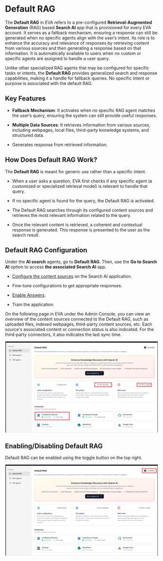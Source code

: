 # Default RAG

The **Default RAG** in EVA refers to a pre-configured **Retrieval-Augmented
Generation** (RAG) based **Search AI** app that is provisioned for every EVA
account. It serves as a fallback mechanism, ensuring a response can still be
generated when no specific agents align with the user’s intent. Its role is to
enhance the accuracy and relevance of responses by retrieving content from
various sources and then generating a response based on that information. It is
automatically available to users when no custom or specific agents are assigned
to handle a user query.

Unlike other specialized RAG agents that may be configured for specific tasks or
intents, the **Default RAG** provides generalized search and response
capabilities, making it a handle for fallback queries. No specific intent or
purpose is associated with the default RAG.

## Key Features

-   **Fallback Mechanism**: It activates when no specific RAG agent matches the
    user’s query, ensuring the system can still provide useful responses.

-   **Multiple Data Sources**: It retrieves information from various sources,
    including webpages, local files, third-party knowledge systems, and
    structured data.

-   Generates response from retrieved information.

## How Does Default RAG Work?

The **Default RAG** is meant for generic use rather than a specific intent.

-   When a user asks a question, EVA first checks if any specific agent (a
    customized or specialized retrieval model) is relevant to handle that query.

-   If no specific agent is found for the query, the Default RAG is activated.

-   The Default RAG searches through its configured content sources and
    retrieves the most relevant information related to the query.

-   Once the relevant content is retrieved, a coherent and contextual response
    is generated. This response is presented to the user as the search result.

## Default RAG Configuration

Under the **AI search** agents, go to **Default RAG**. Then, use the **Go to
Search AI** option to access **the associated Search AI** app.

-   [Configure the content
    sources](https://docs.kore.ai/searchassist/manage-content-sources/content-overview/)
    on the Search AI application.

-   Fine-tune configurations to get appropriate responses.

-   [Enable
    Answers](https://docs.kore.ai/searchassist/concepts/personalizing-results/about-answers/).

-   Train the application.

On the following page in EVA under the Admin Console, you can view an overview
of the content sources connected to the Default RAG, such as uploaded files,
indexed webpages, third-party content sources, etc. Each source's associated
content or connection status is also indicated. For the third-party connectors,
it also indicates the last sync time.

![](images/default_rag.png)

## Enabling/Disabling Default RAG

Default RAG can be enabled using the toggle button on the top right.

![](images/enable-rag.png)
